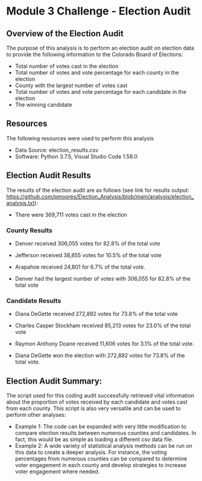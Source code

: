 # Module 3 Challenge - Election Audit

## Overview of the Election Audit
The purpose of this analysis is to perform an election audit on election data to provide the following information to the Colorado Board of Elections:
 - Total number of votes cast in the election
 - Total number of votes and vote percentage for each county in the election
 - County with the largest number of votes cast
 - Total number of votes and vote percentage for each candidate in the election
 - The winning candidate


## Resources
The following resources were used to perform this analysis
- Data Source: election_results.csv
- Software: Python 3.7.5, Visual Studio Code 1.58.0


## Election Audit Results
The results of the election audit are as follows (see link for results output: https://github.com/pmoores/Election_Analysis/blob/main/analysis/election_analysis.txt): 

 - There were 369,711 votes cast in the election

### County Results
 - Denver received 306,055 votes for 82.8% of the total vote
 - Jefferson received 38,855 votes for 10.5% of the total vote
 - Arapahoe received 24,801 for 6.7% of the total vote.  

 - Denver had the largest number of votes with 306,055 for 82.8% of the total vote

### Candidate Results
 - Diana DeGette received 272,892 votes for 73.8% of the total vote
 - Charles Casper Stockham received 85,213 votes for 23.0% of the total vote
 - Raymon Anthony Doane received 11,606 votes for 3.1% of the total vote.  

 - Diana DeGette won the election with 272,892 votes for 73.8% of the total vote.


## Election Audit Summary: 
The script used for this coding audit successfully retrieved vital information about the proportion of votes received by each candidate and votes cast from each county. This script is also very versatile and can be used to perform other analyses:
 - Example 1: The code can be expanded with very little modification to compare election results between numerous counties and candidates. In fact, this would be as simple as loading a different csv data file.
 - Example 2: A wide variety of statistical analysis methods can be run on this data to create a deeper analysis. For instance, the voting percentages from numerous counties can be compared to determine voter engagement in each county and develop strategies to increase voter engagement where needed.
